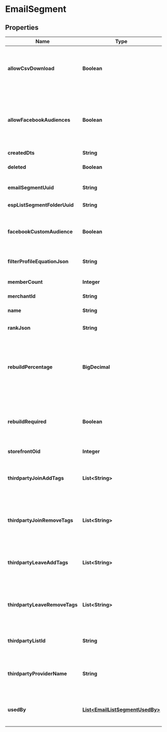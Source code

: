 

# EmailSegment


## Properties

| Name | Type | Description | Notes |
|------------ | ------------- | ------------- | -------------|
|**allowCsvDownload** | **Boolean** | True if the current user has the rights to download this segment. |  [optional] |
|**allowFacebookAudiences** | **Boolean** | True if this StoreFront has the Facebook Analytics app connected and supports them |  [optional] |
|**createdDts** | **String** | Created date |  [optional] |
|**deleted** | **Boolean** | True if this campaign was deleted |  [optional] |
|**emailSegmentUuid** | **String** | Email segment UUID |  [optional] |
|**espListSegmentFolderUuid** | **String** | List/Segment folder UUID |  [optional] |
|**facebookCustomAudience** | **Boolean** | True if you want to sync to a facebook custom audience |  [optional] |
|**filterProfileEquationJson** | **String** | File profile equation json |  [optional] |
|**memberCount** | **Integer** | Count of members in this segment |  [optional] |
|**merchantId** | **String** | Merchant ID |  [optional] |
|**name** | **String** | Name of email segment |  [optional] |
|**rankJson** | **String** | Rank settings json |  [optional] |
|**rebuildPercentage** | **BigDecimal** | Percentage of completion for a rebuild.  The value range will be 0-1.  Multiply by 100 to format for display. |  [optional] |
|**rebuildRequired** | **Boolean** | True if a rebuild is required because some part of the segment has changed |  [optional] |
|**storefrontOid** | **Integer** | Storefront oid |  [optional] |
|**thirdpartyJoinAddTags** | **List&lt;String&gt;** | Third party provider tags to add when a customer joins the segment. |  [optional] |
|**thirdpartyJoinRemoveTags** | **List&lt;String&gt;** | Third party provider tags to remove when a customer joins the segment. |  [optional] |
|**thirdpartyLeaveAddTags** | **List&lt;String&gt;** | Third party provider tags to add when a customer leaves the segment. |  [optional] |
|**thirdpartyLeaveRemoveTags** | **List&lt;String&gt;** | Third party provider tags to remove when a customer leaves the segment. |  [optional] |
|**thirdpartyListId** | **String** | List id of third party provider to sync with. |  [optional] |
|**thirdpartyProviderName** | **String** | Name of third party provider to sync segment to a list with. |  [optional] |
|**usedBy** | [**List&lt;EmailListSegmentUsedBy&gt;**](EmailListSegmentUsedBy.md) | Details on the flows or campaigns that use this list. |  [optional] |



